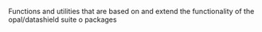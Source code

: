 Functions and utilities that are based on and extend the functionality of the opal/datashield suite o packages
